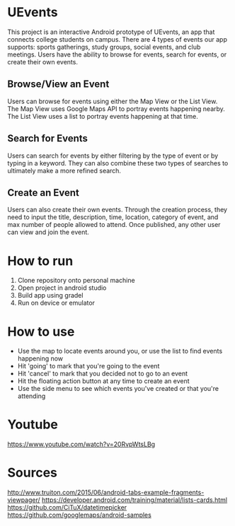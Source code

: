 # UEvents
This project is an interactive Android prototype of UEvents, an app that connects college students on campus. There are 4 types of events our app supports: sports gatherings, study groups, social events, and club meetings. Users have the ability to browse for events, search for events, or create their own events.

## Browse/View an Event
Users can browse for events using either the Map View or the List View. The Map View uses Google Maps API to portray events happening nearby. The List View uses a list to portray events happening at that time. 

## Search for Events
Users can search for events by either filtering by the type of event or by typing in a keyword. They can also combine these two types of searches to ultimately make a more refined search.

## Create an Event
Users can also create their own events. Through the creation process, they need to input the title, description, time, location, category of event, and max number of people allowed to attend. Once published, any other user can view and join the event.

# How to run
1. Clone repository onto personal machine
2. Open project in android studio
3. Build app using gradel
4. Run on device or emulator

# How to use
* Use the map to locate events around you, or use the list to find events happening now
* Hit 'going' to mark that you're going to the event
* Hit 'cancel' to mark that you decided not to go to an event
* Hit the floating action button at any time to create an event
* Use the side menu to see which events you've created or that you're attending

# Youtube
https://www.youtube.com/watch?v=20RvpWtsLBg

# Sources
http://www.truiton.com/2015/06/android-tabs-example-fragments-viewpager/
https://developer.android.com/training/material/lists-cards.html  
https://github.com/CiTuX/datetimepicker
https://github.com/googlemaps/android-samples

